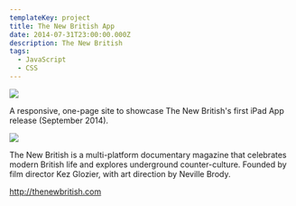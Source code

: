```yaml
---
templateKey: project
title: The New British App
date: 2014-07-31T23:00:00.000Z
description: The New British
tags:
  - JavaScript
  - CSS
---
```

![](/img/newbritish.jpg)

A responsive, one-page site to showcase The New British's first iPad App release (September 2014). 

![](/img/newbritish_devices.jpg)

The New British is a multi-platform documentary magazine that celebrates modern British life and explores underground counter-culture.  Founded by film director Kez Glozier, with art direction by Neville Brody.

<http://thenewbritish.com>
